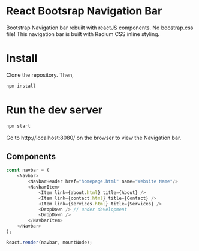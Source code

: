
# React Bootsrap Navigation Bar
Bootstrap Navigation bar rebuilt with reactJS components.
No boostrap.css file! This navigation bar is built with Radium CSS inline styling. 

# Install
Clone the repository. Then,

```js
npm install
```

# Run the dev server
```js
npm start
```
Go to http://localhost:8080/ on the browser to view the Navigation bar. 


## Components
```js
const navbar = (
    <Navbar>
        <NavbarHeader href="homepage.html" name="Website Name"/>
        <NavbarItem>
            <Item link={about.html} title={About} />
            <Item link={contact.html} title={Contact} />
            <Item link={services.html} title={Services} />
            <DropDown /> // under development
            <DropDown />
        </NavbarItem>
    </Navbar>
);

React.render(navbar, mountNode);

```
